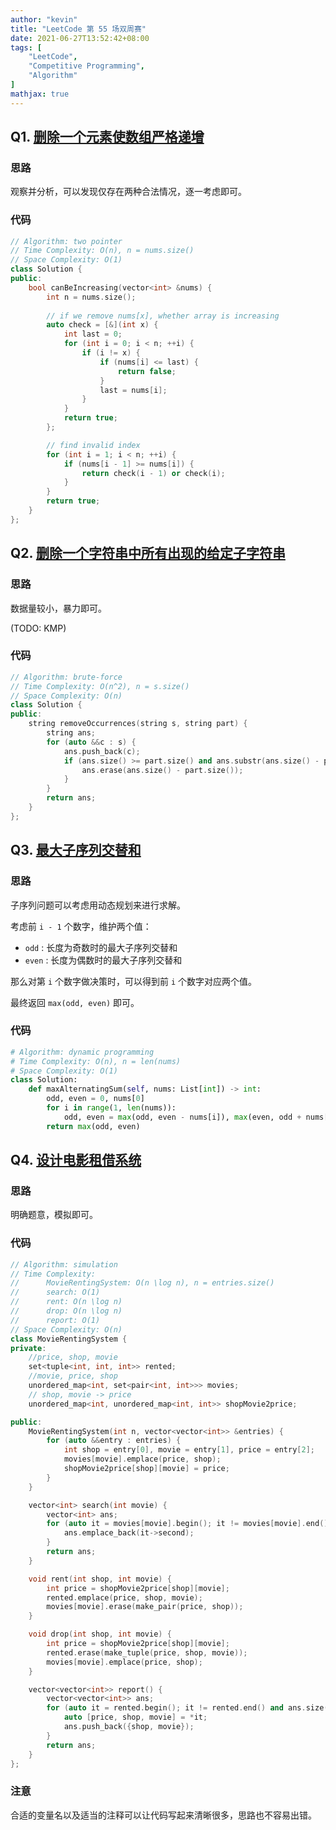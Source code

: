 ```yaml
---
author: "kevin"
title: "LeetCode 第 55 场双周赛"
date: 2021-06-27T13:52:42+08:00
tags: [
    "LeetCode",
    "Competitive Programming",
    "Algorithm"
]
mathjax: true
---
```


## Q1. [删除一个元素使数组严格递增](https://leetcode-cn.com/problems/remove-one-element-to-make-the-array-strictly-increasing/)

### 思路

观察并分析，可以发现仅存在两种合法情况，逐一考虑即可。

### 代码

```c++
// Algorithm: two pointer
// Time Complexity: O(n), n = nums.size()
// Space Complexity: O(1)
class Solution {
public:
    bool canBeIncreasing(vector<int> &nums) {
        int n = nums.size();
        
        // if we remove nums[x], whether array is increasing
        auto check = [&](int x) {
            int last = 0;
            for (int i = 0; i < n; ++i) {
                if (i != x) {
                    if (nums[i] <= last) {
                        return false;
                    }
                    last = nums[i];
                }
            }
            return true;
        };

        // find invalid index
        for (int i = 1; i < n; ++i) {
            if (nums[i - 1] >= nums[i]) {
                return check(i - 1) or check(i);
            }
        }
        return true;
    }
};
```



## Q2. [删除一个字符串中所有出现的给定子字符串](https://leetcode-cn.com/problems/remove-all-occurrences-of-a-substring/)

### 思路

数据量较小，暴力即可。

(TODO: KMP)

### 代码

```c++
// Algorithm: brute-force
// Time Complexity: O(n^2), n = s.size()
// Space Complexity: O(n)
class Solution {
public:
    string removeOccurrences(string s, string part) {
        string ans;
        for (auto &&c : s) {
            ans.push_back(c);
            if (ans.size() >= part.size() and ans.substr(ans.size() - part.size()) == part) {
                ans.erase(ans.size() - part.size());
            }
        }
        return ans;
    }
};
```


## Q3. [最大子序列交替和](https://leetcode-cn.com/problems/maximum-alternating-subsequence-sum/)

### 思路

子序列问题可以考虑用动态规划来进行求解。

考虑前 `i - 1` 个数字，维护两个值：

* `odd` : 长度为奇数时的最大子序列交替和
* `even` : 长度为偶数时的最大子序列交替和

那么对第 `i` 个数字做决策时，可以得到前 `i` 个数字对应两个值。

最终返回 `max(odd, even)` 即可。

### 代码

```python
# Algorithm: dynamic programming
# Time Complexity: O(n), n = len(nums)
# Space Complexity: O(1)
class Solution:
    def maxAlternatingSum(self, nums: List[int]) -> int:
        odd, even = 0, nums[0]
        for i in range(1, len(nums)):
            odd, even = max(odd, even - nums[i]), max(even, odd + nums[i])
        return max(odd, even)
```


## Q4. [设计电影租借系统](https://leetcode-cn.com/problems/design-movie-rental-system/)

### 思路

明确题意，模拟即可。


### 代码

```c++
// Algorithm: simulation
// Time Complexity:
//      MovieRentingSystem: O(n \log n), n = entries.size()
//      search: O(1)
//      rent: O(n \log n)
//      drop: O(n \log n)
//      report: O(1)
// Space Complexity: O(n)
class MovieRentingSystem {
private:
    //price, shop, movie
    set<tuple<int, int, int>> rented;
    //movie, price, shop
    unordered_map<int, set<pair<int, int>>> movies;
    // shop, movie -> price
    unordered_map<int, unordered_map<int, int>> shopMovie2price;

public:
    MovieRentingSystem(int n, vector<vector<int>> &entries) {
        for (auto &&entry : entries) {
            int shop = entry[0], movie = entry[1], price = entry[2];
            movies[movie].emplace(price, shop);
            shopMovie2price[shop][movie] = price;
        }
    }

    vector<int> search(int movie) {
        vector<int> ans;
        for (auto it = movies[movie].begin(); it != movies[movie].end() and ans.size() < 5; ++it) {
            ans.emplace_back(it->second);
        }
        return ans;
    }

    void rent(int shop, int movie) {
        int price = shopMovie2price[shop][movie];
        rented.emplace(price, shop, movie);
        movies[movie].erase(make_pair(price, shop));
    }

    void drop(int shop, int movie) {
        int price = shopMovie2price[shop][movie];
        rented.erase(make_tuple(price, shop, movie));
        movies[movie].emplace(price, shop);
    }

    vector<vector<int>> report() {
        vector<vector<int>> ans;
        for (auto it = rented.begin(); it != rented.end() and ans.size() < 5; ++it) {
            auto [price, shop, movie] = *it;
            ans.push_back({shop, movie});
        }
        return ans;
    }
};
```

### 注意

合适的变量名以及适当的注释可以让代码写起来清晰很多，思路也不容易出错。

